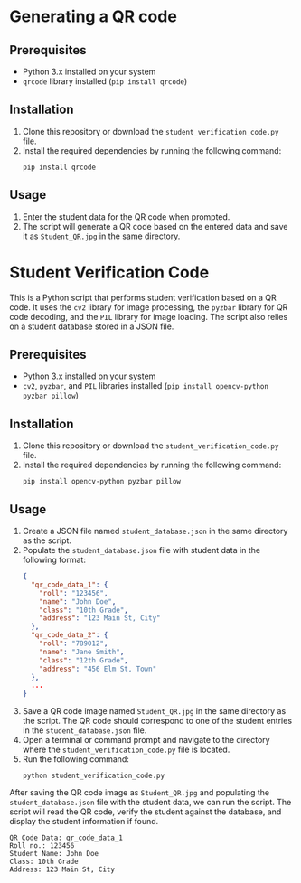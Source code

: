 
# Generating a QR code

## Prerequisites
- Python 3.x installed on your system
- `qrcode` library installed (`pip install qrcode`)

## Installation
1. Clone this repository or download the `student_verification_code.py` file.
2. Install the required dependencies by running the following command:
   ```
   pip install qrcode
   ```

## Usage
1. Enter the student data for the QR code when prompted.
2. The script will generate a QR code based on the entered data and save it as `Student_QR.jpg` in the same directory.


# Student Verification Code

This is a Python script that performs student verification based on a QR code. It uses the `cv2` library for image processing, the `pyzbar` library for QR code decoding, and the `PIL` library for image loading. The script also relies on a student database stored in a JSON file.

## Prerequisites
- Python 3.x installed on your system
- `cv2`, `pyzbar`, and `PIL` libraries installed (`pip install opencv-python pyzbar pillow`)

## Installation
1. Clone this repository or download the `student_verification_code.py` file.
2. Install the required dependencies by running the following command:
   ```
   pip install opencv-python pyzbar pillow
   ```

## Usage
1. Create a JSON file named `student_database.json` in the same directory as the script.
2. Populate the `student_database.json` file with student data in the following format:
   ```json
   {
     "qr_code_data_1": {
       "roll": "123456",
       "name": "John Doe",
       "class": "10th Grade",
       "address": "123 Main St, City"
     },
     "qr_code_data_2": {
       "roll": "789012",
       "name": "Jane Smith",
       "class": "12th Grade",
       "address": "456 Elm St, Town"
     },
     ...
   }
   ```
3. Save a QR code image named `Student_QR.jpg` in the same directory as the script. The QR code should correspond to one of the student entries in the `student_database.json` file.
4. Open a terminal or command prompt and navigate to the directory where the `student_verification_code.py` file is located.
5. Run the following command:
   ```
   python student_verification_code.py
   ```

After saving the QR code image as `Student_QR.jpg` and populating the `student_database.json` file with the student data, we can run the script. The script will read the QR code, verify the student against the database, and display the student information if found.

```
QR Code Data: qr_code_data_1
Roll no.: 123456
Student Name: John Doe
Class: 10th Grade
Address: 123 Main St, City
```





